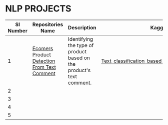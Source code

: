 # NLP PROJECTS

| Sl Number |      Repositories Name      |               Description                | Kaggle Link |      Data Source Link      |      Product Link      |
| ----------| ---------------------- | ---------------------------------------- | ----------| ---------------------- |---------------------- |
|     1     | [Ecomers Product Detection From Text Comment](https://github.com/ramasureshvijjana/Ecomers_product_detection_from_text_comment) | Identifying the type of product based on the product's text comment. |[Text_classification_based_on_Ecomers_product.ipynb](https://www.kaggle.com/code/sureshvj/text-classification-based-on-ecomers-product-ipynb?scriptVersionId=203650010)|[ecommerce-text-classification](https://www.kaggle.com/datasets/saurabhshahane/ecommerce-text-classification)|[ecomersappuctdetectionfromtextcomment](https://ecomersappuctdetectionfromtextcomment-vj.streamlit.app/)|
|     2     | | |||
|     3     | | |||
|     4     | | |||
|     5     | | |||

